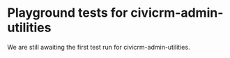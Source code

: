 # Playground tests for civicrm-admin-utilities
We are still awaiting the first test run for civicrm-admin-utilities.
